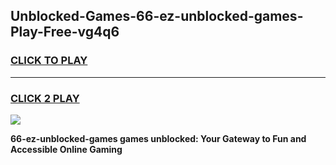 
## Unblocked-Games-66-ez-unblocked-games-Play-Free-vg4q6
<h3>
<a href="https://premium76.site?title=66-ez-unblocked-games&ref=23A">CLICK TO PLAY</a></h3>
<hr>

<h3>
<a href="https://premium76.site?title=66-ez-unblocked-games&ref=23A">CLICK 2 PLAY</a>
  
</h3>

<a href="https://premium76.site?title=66-ez-unblocked-games&ref=23A"><img src="https://clearcache.store/games.png"></a>


**66-ez-unblocked-games games unblocked: Your Gateway to Fun and Accessible Online Gaming**
